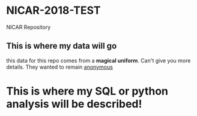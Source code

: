 # NICAR-2018-TEST
NICAR Repository 


## This is where my data will go
this data for this repo comes from a **magical uniform**. Can't give you more details. They wanted to remain [anonymous](http://github.com/pulaha)
# This is where my SQL or python analysis will be described!

